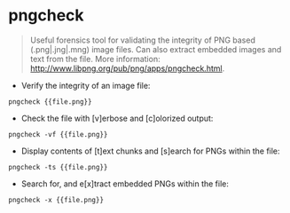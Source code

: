 # pngcheck

> Useful forensics tool for validating the integrity of PNG based (.png|.jng|.mng) image files.
> Can also extract embedded images and text from the file.
> More information: <http://www.libpng.org/pub/png/apps/pngcheck.html>.

- Verify the integrity of an image file:

`pngcheck {{file.png}}`

- Check the file with [v]erbose and [c]olorized output:

`pngcheck -vf {{file.png}}`

- Display contents of [t]ext chunks and [s]earch for PNGs within the file:

`pngcheck -ts {{file.png}}`

- Search for, and e[x]tract embedded PNGs within the file:

`pngcheck -x {{file.png}}`
